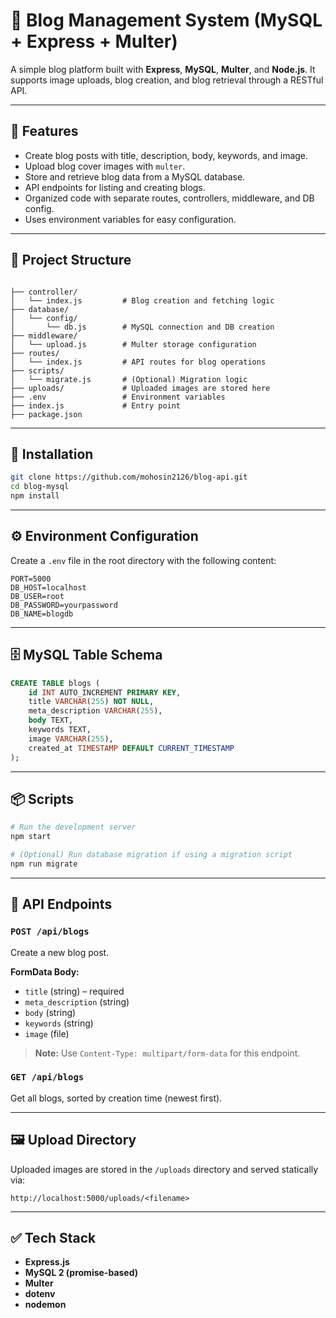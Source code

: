 


# 📝 Blog Management System (MySQL + Express + Multer)

A simple blog platform built with **Express**, **MySQL**, **Multer**, and **Node.js**. It supports image uploads, blog creation, and blog retrieval through a RESTful API.

---

## 🚀 Features

- Create blog posts with title, description, body, keywords, and image.
- Upload blog cover images with `multer`.
- Store and retrieve blog data from a MySQL database.
- API endpoints for listing and creating blogs.
- Organized code with separate routes, controllers, middleware, and DB config.
- Uses environment variables for easy configuration.

---

## 📂 Project Structure

```

├── controller/
│   └── index.js         # Blog creation and fetching logic
├── database/
│   └── config/
│       └── db.js        # MySQL connection and DB creation
├── middleware/
│   └── upload.js        # Multer storage configuration
├── routes/
│   └── index.js         # API routes for blog operations
├── scripts/
│   └── migrate.js       # (Optional) Migration logic
├── uploads/             # Uploaded images are stored here
├── .env                 # Environment variables
├── index.js             # Entry point
├── package.json

````

---

## 🔧 Installation

```bash
git clone https://github.com/mohosin2126/blog-api.git
cd blog-mysql
npm install
````

---

## ⚙️ Environment Configuration

Create a `.env` file in the root directory with the following content:

```
PORT=5000
DB_HOST=localhost
DB_USER=root
DB_PASSWORD=yourpassword
DB_NAME=blogdb
```

---

## 🗄️ MySQL Table Schema

```sql
CREATE TABLE blogs (
    id INT AUTO_INCREMENT PRIMARY KEY,
    title VARCHAR(255) NOT NULL,
    meta_description VARCHAR(255),
    body TEXT,
    keywords TEXT,
    image VARCHAR(255),
    created_at TIMESTAMP DEFAULT CURRENT_TIMESTAMP
);
```

---

## 📦 Scripts

```bash
# Run the development server
npm start

# (Optional) Run database migration if using a migration script
npm run migrate
```

---

## 📡 API Endpoints

### `POST /api/blogs`

Create a new blog post.

**FormData Body:**

* `title` (string) – required
* `meta_description` (string)
* `body` (string)
* `keywords` (string)
* `image` (file)

> **Note:** Use `Content-Type: multipart/form-data` for this endpoint.

### `GET /api/blogs`

Get all blogs, sorted by creation time (newest first).

---

## 🖼️ Upload Directory

Uploaded images are stored in the `/uploads` directory and served statically via:

```
http://localhost:5000/uploads/<filename>
```

---

## ✅ Tech Stack

* **Express.js**
* **MySQL 2 (promise-based)**
* **Multer**
* **dotenv**
* **nodemon**



